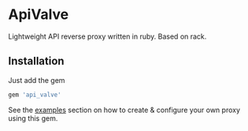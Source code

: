 # ApiValve

Lightweight API reverse proxy written in ruby. Based on rack.

## Installation

Just add the gem

```ruby
gem 'api_valve'
```

See the [examples](https://github.com/mkon/api_valve/tree/master/examples) section on how to create & configure your own
proxy using this gem.
